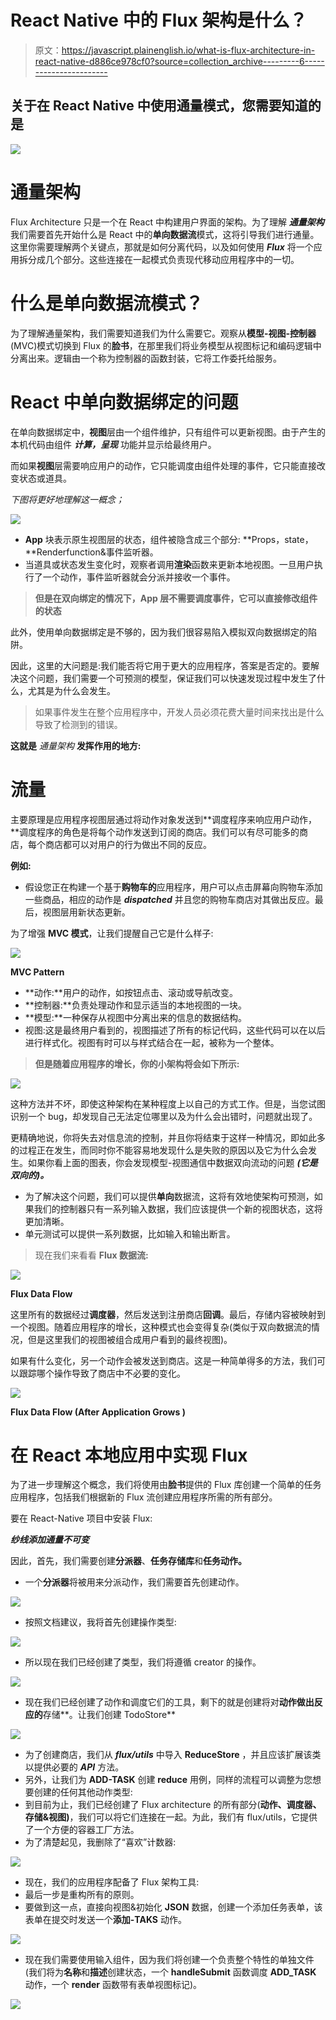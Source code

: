 # React Native 中的 Flux 架构是什么？

> 原文：<https://javascript.plainenglish.io/what-is-flux-architecture-in-react-native-d886ce978cf0?source=collection_archive---------6----------------------->

## 关于在 React Native 中使用通量模式，您需要知道的是

![](img/bf3bf23c8654151e8c47718d540b5e40.png)

# 通量架构

Flux Architecture 只是一个在 React 中构建用户界面的架构。为了理解 ***通量架构*** 我们需要首先开始什么是 React 中的**单向数据流**模式，这将引导我们进行通量。这里你需要理解两个关键点，那就是如何分离代码，以及如何使用 ***Flux*** 将一个应用拆分成几个部分。这些连接在一起模式负责现代移动应用程序中的一切。

# 什么是单向数据流模式？

为了理解通量架构，我们需要知道我们为什么需要它。观察从**模型-视图-控制器** (MVC)模式切换到 Flux 的**脸书**，在那里我们将业务模型从视图标记和编码逻辑中分离出来。逻辑由一个称为控制器的函数封装，它将工作委托给服务。

# React 中单向数据绑定的问题

在单向数据绑定中，**视图**层由一个组件维护，只有组件可以更新视图。由于产生的本机代码由组件 ***计算，呈现*** 功能并显示给最终用户。

而如果**视图**层需要响应用户的动作，它只能调度由组件处理的事件，它只能直接改变状态或道具。

*下图将更好地理解这一概念；*

![](img/ad3fd58034533d0da28112ce86135972.png)

*   **App** 块表示原生视图层的状态，组件被隐含成三个部分: **Props，state，**Renderfunction&事件监听器。
*   当道具或状态发生变化时，观察者调用**渲染**函数来更新本地视图。一旦用户执行了一个动作，事件监听器就会分派并接收一个事件。

> **但是在双向绑定的情况下，App 层不需要调度事件，它可以直接修改组件的状态**

此外，使用单向数据绑定是不够的，因为我们很容易陷入模拟双向数据绑定的陷阱。

因此，这里的大问题是:我们能否将它用于更大的应用程序，答案是否定的。要解决这个问题，我们需要一个可预测的模型，保证我们可以快速发现过程中发生了什么，尤其是为什么会发生。

> 如果事件发生在整个应用程序中，开发人员必须花费大量时间来找出是什么导致了检测到的错误。

**这就是** *通量架构* **发挥作用的地方:**

# 流量

主要原理是应用程序视图层通过将动作对象发送到**调度程序来响应用户动作，**调度程序的角色是将每个动作发送到订阅的商店。我们可以有尽可能多的商店，每个商店都可以对用户的行为做出不同的反应。

**例如:**

*   假设您正在构建一个基于**购物车的**应用程序，用户可以点击屏幕向购物车添加一些商品，相应的动作是 ***dispatched*** 并且您的购物车商店对其做出反应。最后，视图层用新状态更新。

为了增强 **MVC 模式**，让我们提醒自己它是什么样子:

![](img/7b3e1d483aa782295938dfecbcf144ce.png)

**MVC Pattern**

*   **动作:**用户的动作，如按钮点击、滚动或导航改变。
*   **控制器:**负责处理动作和显示适当的本地视图的一块。
*   **模型:**一种保存从视图中分离出来的信息的数据结构。
*   视图:这是最终用户看到的，视图描述了所有的标记代码，这些代码可以在以后进行样式化。视图有时可以与样式结合在一起，被称为一个整体。

> **但是随着应用程序的增长，你的小架构将会如下所示:**

![](img/9a9c26348535cdbcb882b10bed1981d2.png)

这种方法并不坏，即使这种架构在某种程度上以自己的方式工作。但是，当您试图识别一个 bug，却发现自己无法定位哪里以及为什么会出错时，问题就出现了。

更精确地说，你将失去对信息流的控制，并且你将结束于这样一种情况，即如此多的过程正在发生，而同时你不能容易地发现什么是失败的原因以及它为什么会发生。如果你看上面的图表，你会发现模型-视图通信中数据双向流动的问题 ***(它是双向的)。***

*   为了解决这个问题，我们可以提供**单向**数据流，这将有效地使架构可预测，如果我们的控制器只有一系列输入数据，我们应该提供一个新的视图状态，这将更加清晰。
*   单元测试可以提供一系列数据，比如输入和输出断言。

> 现在我们来看看 **Flux 数据流:**

![](img/e64e30ca4ffdbe8d78d2dcc2beaf1f41.png)

**Flux Data Flow**

这里所有的数据经过**调度器**，然后发送到注册商店**回调**。最后，存储内容被映射到一个视图。随着应用程序的增长，这种模式也会变得复杂(类似于双向数据流的情况，但是这里我们的视图被组合成用户看到的最终视图)。

如果有什么变化，另一个动作会被发送到商店。这是一种简单得多的方法，我们可以跟踪哪个操作导致了商店中不必要的变化。

![](img/2f6acd59fee14f781b9e53facfe022f7.png)

**Flux Data Flow (After Application Grows )**

# 在 React 本地应用中实现 Flux

为了进一步理解这个概念，我们将使用由**脸书**提供的 Flux 库创建一个简单的任务应用程序，包括我们根据新的 Flux 流创建应用程序所需的所有部分。

要在 React-Native 项目中安装 Flux:

***纱线添加通量不可变***

因此，首先，我们需要创建**分派器**、**任务存储库**和**任务动作。**

*   一个**分派器**将被用来分派动作，我们需要首先创建动作。

![](img/e02ed464300fc6bedf0b68d43526b6e1.png)

*   按照文档建议，我将首先创建操作类型:

![](img/2c97397b9e93ec560b71cdfb2189a61c.png)

*   所以现在我们已经创建了类型，我们将遵循 creator 的操作。

![](img/979d53d525b11b7e0ee667fe6fd07f3d.png)

*   现在我们已经创建了动作和调度它们的工具，剩下的就是创建将对**动作做出反应的**存储**。让我们创建 TodoStore**

![](img/7393f5d7545e1a1b9ba0dc70f70b25a9.png)

*   为了创建商店，我们从 ***flux/utils*** 中导入 **ReduceStore** ，并且应该扩展该类以提供必要的 ***API*** 方法。
*   另外，让我们为 **ADD-TASK** 创建 **reduce** 用例，同样的流程可以调整为您想要创建的任何其他动作类型:
*   到目前为止，我们已经创建了 Flux architecture 的所有部分(**动作、调度器、存储&视图)**，我们可以将它们连接在一起。为此，我们有 flux/utils，它提供了一个方便的容器工厂方法。
*   为了清楚起见，我删除了“喜欢”计数器:

![](img/279eaafbd8e9de36453f3968db5f222b.png)

*   现在，我们的应用程序配备了 Flux 架构工具:
*   最后一步是重构所有的原则。
*   要做到这一点，直接向视图&初始化 **JSON** 数据，创建一个添加任务表单，该表单在提交时发送一个**添加-TAKS** 动作。

![](img/7393f5d7545e1a1b9ba0dc70f70b25a9.png)

*   现在我们需要使用输入组件，因为我们将创建一个负责整个特性的单独文件(我们将为**名称**和**描述**创建状态，一个 **handleSubmit** 函数调度 **ADD_TASK** 动作，一个 **render** 函数带有表单视图标记)。

![](img/3b018e1038fe94d29da6af81952fe76e.png)